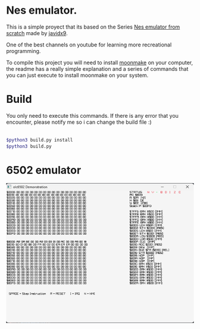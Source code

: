 # Nes emulator.


This is a simple proyect that its based on the Series [Nes emulator from scratch](https://www.youtube.com/watch?v=nViZg02IMQo&list=PLrOv9FMX8xJHqMvSGB_9G9nZZ_4IgteYf) made by [javidx9](https://www.youtube.com/@javidx9).

One of the best channels on youtube for learning more recreational programming.


To compile this project you will need to install [moonmake](https://github.com/ranon-rat/moonmake) on your computer, the readme has a really simple explanation and a series of commands that you can just execute to install moonmake on your system.

# Build
You only need to execute this commands.
If there is any error that you encounter, please notify me so i can change the build file :)
```sh

$python3 build.py install
$python3 build.py
```

# 6502 emulator

![6502](images\6502-emulator.png)